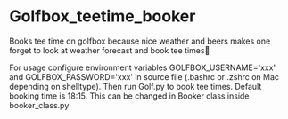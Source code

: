 # Golfbox_teetime_booker

Books tee time on golfbox because nice weather and beers makes one forget to look at weather forecast and book tee times🥸

For usage configure environment variables GOLFBOX_USERNAME='xxx' and GOLFBOX_PASSWORD='xxx' in source file (.bashrc or .zshrc on Mac depending on shelltype).
Then run Golf.py to book tee times. Default booking time is 18:15. This can be changed in Booker class inside booker_class.py
